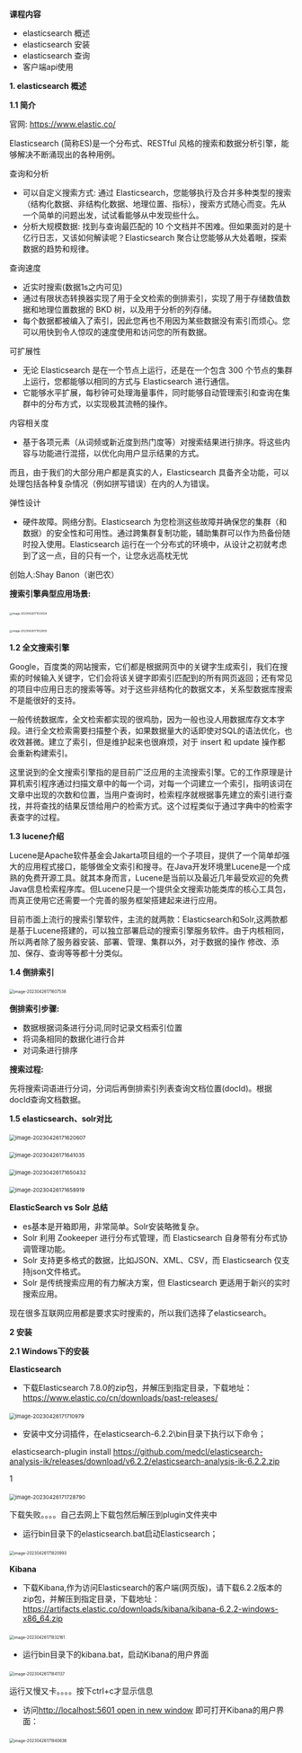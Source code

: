 **课程内容**

- elasticsearch 概述
- elasticsearch 安装
- elasticsearch 查询
- 客户端api使用

**1. elasticsearch 概述**

**1.1 简介**

官网: https://www.elastic.co/

Elasticsearch (简称ES)是一个分布式、RESTful 风格的搜索和数据分析引擎，能够解决不断涌现出的各种用例。

查询和分析

- 可以自定义搜索方式: 通过 Elasticsearch，您能够执行及合并多种类型的搜索（结构化数据、非结构化数据、地理位置、指标），搜索方式随心而变。先从一个简单的问题出发，试试看能够从中发现些什么。
- 分析大规模数据: 找到与查询最匹配的 10 个文档并不困难。但如果面对的是十亿行日志，又该如何解读呢？Elasticsearch 聚合让您能够从大处着眼，探索数据的趋势和规律。

查询速度

- 近实时搜索(数据1s之内可见)
- 通过有限状态转换器实现了用于全文检索的倒排索引，实现了用于存储数值数据和地理位置数据的 BKD 树，以及用于分析的列存储。
- 每个数据都被编入了索引，因此您再也不用因为某些数据没有索引而烦心。您可以用快到令人惊叹的速度使用和访问您的所有数据。

可扩展性

- 无论 Elasticsearch 是在一个节点上运行，还是在一个包含 300 个节点的集群上运行，您都能够以相同的方式与 Elasticsearch 进行通信。
- 它能够水平扩展，每秒钟可处理海量事件，同时能够自动管理索引和查询在集群中的分布方式，以实现极其流畅的操作。

内容相关度

- 基于各项元素（从词频或新近度到热门度等）对搜索结果进行排序。将这些内容与功能进行混搭，以优化向用户显示结果的方式。

而且，由于我们的大部分用户都是真实的人，Elasticsearch 具备齐全功能，可以处理包括各种复杂情况（例如拼写错误）在内的人为错误。

弹性设计

- 硬件故障。网络分割。Elasticsearch 为您检测这些故障并确保您的集群（和数据）的安全性和可用性。通过跨集群复制功能，辅助集群可以作为热备份随时投入使用。Elasticsearch 运行在一个分布式的环境中，从设计之初就考虑到了这一点，目的只有一个，让您永远高枕无忧

创始人:Shay Banon（谢巴农）

 

**搜索引擎典型应用场景:**

​    <img src="images/image-20230426171533024.png" alt="image-20230426171533024" style="zoom: 33%;" /> 

​    <img src="images/image-20230426171552859.png" alt="image-20230426171552859" style="zoom:33%;" /> 

**1.2 全文搜索引擎**

Google，百度类的网站搜索，它们都是根据网页中的关键字生成索引，我们在搜索的时候输入关键字，它们会将该关键字即索引匹配到的所有网页返回；还有常见的项目中应用日志的搜索等等。对于这些非结构化的数据文本，关系型数据库搜索不是能很好的支持。

一般传统数据库，全文检索都实现的很鸡肋，因为一般也没人用数据库存文本字段。进行全文检索需要扫描整个表，如果数据量大的话即使对SQL的语法优化，也收效甚微。建立了索引，但是维护起来也很麻烦，对于 insert 和 update 操作都会重新构建索引。

这里说到的全文搜索引擎指的是目前广泛应用的主流搜索引擎。它的工作原理是计算机索引程序通过扫描文章中的每一个词，对每一个词建立一个索引，指明该词在文章中出现的次数和位置，当用户查询时，检索程序就根据事先建立的索引进行查找，并将查找的结果反馈给用户的检索方式。这个过程类似于通过字典中的检索字表查字的过程。

**1.3 lucene介绍**

​	Lucene是Apache软件基金会Jakarta项目组的一个子项目，提供了一个简单却强大的应用程式接口，能够做全文索引和搜寻。在Java开发环境里Lucene是一个成熟的免费开源工具。就其本身而言，Lucene是当前以及最近几年最受欢迎的免费Java信息检索程序库。但Lucene只是一个提供全文搜索功能类库的核心工具包，而真正使用它还需要一个完善的服务框架搭建起来进行应用。

​	目前市面上流行的搜索引擎软件，主流的就两款：Elasticsearch和Solr,这两款都是基于Lucene搭建的，可以独立部署启动的搜索引擎服务软件。由于内核相同，所以两者除了服务器安装、部署、管理、集群以外，对于数据的操作 修改、添加、保存、查询等等都十分类似。

**1.4 倒排索引**

​    <img src="images/image-20230426171607538.png" alt="image-20230426171607538" style="zoom:50%;" />

**倒排索引步骤:**

- 数据根据词条进行分词,同时记录文档索引位置
- 将词条相同的数据化进行合并
- 对词条进行排序

**搜索过程:**

先将搜索词语进行分词，分词后再倒排索引列表查询文档位置(docId)。根据docId查询文档数据。

**1.5 elasticsearch、solr对比**

​    <img src="images/image-20230426171620607.png" alt="image-20230426171620607" style="zoom: 67%;" /> 

​    <img src="images/image-20230426171641035.png" alt="image-20230426171641035" style="zoom:67%;" /> 

​    <img src="images/image-20230426171650432.png" alt="image-20230426171650432" style="zoom:67%;" /> 

​    <img src="images/image-20230426171658919.png" alt="image-20230426171658919" style="zoom:67%;" /> 

**ElasticSearch vs Solr 总结**

- es基本是开箱即用，非常简单。Solr安装略微复杂。
- Solr 利用 Zookeeper 进行分布式管理，而 Elasticsearch 自身带有分布式协调管理功能。
- Solr 支持更多格式的数据，比如JSON、XML、CSV，而 Elasticsearch 仅支持json文件格式。
- Solr 是传统搜索应用的有力解决方案，但 Elasticsearch 更适用于新兴的实时搜索应用。

现在很多互联网应用都是要求实时搜索的，所以我们选择了elasticsearch。

**2 安装**

**2.1  Windows下的安装**

**Elasticsearch**

- 下载Elasticsearch 7.8.0的zip包，并解压到指定目录，下载地址：https://www.elastic.co/cn/downloads/past-releases/

​    <img src="images/image-20230426171710979.png" alt="image-20230426171710979" style="zoom:67%;" /> 

- 安装中文分词插件，在elasticsearch-6.2.2\bin目录下执行以下命令；

​                elasticsearch-plugin install https://github.com/medcl/elasticsearch-analysis-ik/releases/download/v6.2.2/elasticsearch-analysis-ik-6.2.2.zip              

1

​    <img src="images/image-20230426171728790.png" alt="image-20230426171728790" style="zoom:67%;" /> 

下载失败。。。。自己去网上下载包然后解压到plugin文件夹中

- 运行bin目录下的elasticsearch.bat启动Elasticsearch；

​    <img src="images/image-20230426171820993.png" alt="image-20230426171820993" style="zoom:50%;" /> 

**Kibana**

- 下载Kibana,作为访问Elasticsearch的客户端(网页版)，请下载6.2.2版本的zip包，并解压到指定目录，下载地址：https://artifacts.elastic.co/downloads/kibana/kibana-6.2.2-windows-x86_64.zip

​    <img src="images/image-20230426171832161.png" alt="image-20230426171832161" style="zoom:50%;" /> 

- 运行bin目录下的kibana.bat，启动Kibana的用户界面

​    <img src="images/image-20230426171841137.png" alt="image-20230426171841137" style="zoom:50%;" /> 

运行又慢又卡。。。。按下ctrl+c才显示信息

- 访问[http://localhost:5601  open in new window](http://localhost:5601/) 即可打开Kibana的用户界面：

​    <img src="images/image-20230426171940636.png" alt="image-20230426171940636" style="zoom:50%;" /> 